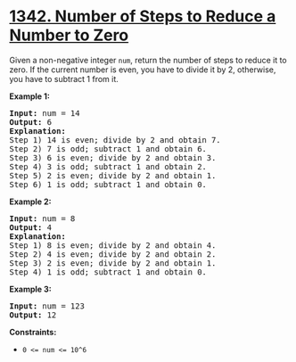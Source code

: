 # [1342. Number of Steps to Reduce a Number to Zero](https://leetcode.com/problems/number-of-steps-to-reduce-a-number-to-zero)

<div><p>Given a non-negative integer <code>num</code>, return the number of steps to reduce it to zero. If the current number is even, you have to divide it by 2, otherwise, you have to subtract 1 from it.</p>

<p><strong>Example 1:</strong></p>

<pre><strong>Input:</strong> num = 14
<strong>Output:</strong> 6
<strong>Explanation:</strong>&nbsp;
Step 1) 14 is even; divide by 2 and obtain 7.&nbsp;
Step 2) 7 is odd; subtract 1 and obtain 6.
Step 3) 6 is even; divide by 2 and obtain 3.&nbsp;
Step 4) 3 is odd; subtract 1 and obtain 2.&nbsp;
Step 5) 2 is even; divide by 2 and obtain 1.&nbsp;
Step 6) 1 is odd; subtract 1 and obtain 0.
</pre>

<p><strong>Example 2:</strong></p>

<pre><strong>Input:</strong> num = 8
<strong>Output:</strong> 4
<strong>Explanation:</strong>&nbsp;
Step 1) 8 is even; divide by 2 and obtain 4.&nbsp;
Step 2) 4 is even; divide by 2 and obtain 2.&nbsp;
Step 3) 2 is even; divide by 2 and obtain 1.&nbsp;
Step 4) 1 is odd; subtract 1 and obtain 0.
</pre>

<p><strong>Example 3:</strong></p>

<pre><strong>Input:</strong> num = 123
<strong>Output:</strong> 12
</pre>

<p><strong>Constraints:</strong></p>

<ul>
	<li><code>0 &lt;= num &lt;= 10^6</code></li>
</ul>
</div>